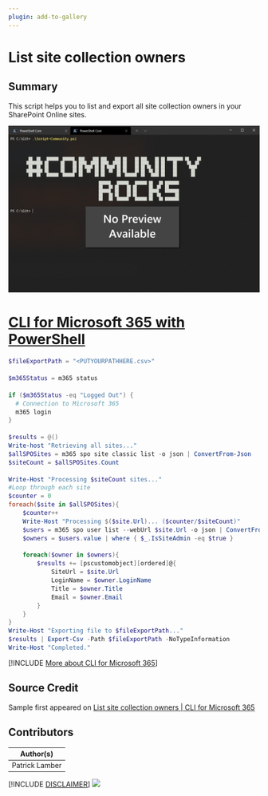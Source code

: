 ```yaml
---
plugin: add-to-gallery
---
```


# List site collection owners

## Summary

This script helps you to list and export all site collection owners in your SharePoint Online sites.
 
![Example Screenshot](assets/example.png)
 
# [CLI for Microsoft 365 with PowerShell](#tab/cli-m365-ps)
```powershell
$fileExportPath = "<PUTYOURPATHHERE.csv>"

$m365Status = m365 status

if ($m365Status -eq "Logged Out") {
  # Connection to Microsoft 365
  m365 login
}

$results = @()
Write-host "Retrieving all sites..."
$allSPOSites = m365 spo site classic list -o json | ConvertFrom-Json
$siteCount = $allSPOSites.Count

Write-Host "Processing $siteCount sites..."
#Loop through each site
$counter = 0
foreach($site in $allSPOSites){
    $counter++
    Write-Host "Processing $($site.Url)... ($counter/$siteCount)"
    $users = m365 spo user list --webUrl $site.Url -o json | ConvertFrom-Json
    $owners = $users.value | where { $_.IsSiteAdmin -eq $true } 
    
    foreach($owner in $owners){
        $results += [pscustomobject][ordered]@{
            SiteUrl = $site.Url
            LoginName = $owner.LoginName
            Title = $owner.Title
            Email = $owner.Email
        }
    }
}
Write-Host "Exporting file to $fileExportPath..."
$results | Export-Csv -Path $fileExportPath -NoTypeInformation
Write-Host "Completed."
```
[!INCLUDE [More about CLI for Microsoft 365](../../docfx/includes/MORE-CLIM365.md)]


## Source Credit

Sample first appeared on [List site collection owners | CLI for Microsoft 365](https://pnp.github.io/cli-microsoft365/sample-scripts/spo/list-site-collection-owners/)

## Contributors

| Author(s) |
|-----------|
| Patrick Lamber |


[!INCLUDE [DISCLAIMER](../../docfx/includes/DISCLAIMER.md)]
<img src="https://telemetry.sharepointpnp.com/script-samples/scripts/spo-list-site-collection-owners" aria-hidden="true" />